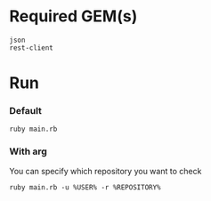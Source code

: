 # Required GEM(s)
    json
    rest-client
# Run
### Default
    ruby main.rb
### With arg
You can specify which repository you want to check

    ruby main.rb -u %USER% -r %REPOSITORY%
